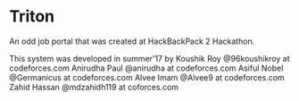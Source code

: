 # Triton
An odd job portal that was created at HackBackPack 2 Hackathon.

This system was developed in summer'17 by
Koushik Roy @96koushikroy at codeforces.com
Anirudha Paul @anirudha at codeforces.com
Asiful Nobel @Germanicus at codeforces.com
Alvee Imam @Alvee9 at codeforces.com
Zahid Hassan @mdzahidh119 at coforces.com
